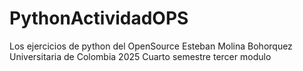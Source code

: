 # PythonActividadOPS
Los ejercicios de python del OpenSource Esteban Molina Bohorquez Universitaria de Colombia 2025 Cuarto semestre tercer modulo 
